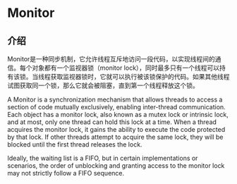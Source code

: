 # Monitor

## 介绍

Monitor是一种同步机制，它允许线程互斥地访问一段代码，以实现线程间的通信。每个对象都有一个监视器锁（monitor lock），同时最多只有一个线程可以持有该锁。当线程获取监视器锁时，它就可以执行被该锁保护的代码。如果其他线程试图获取同一个锁，那么它就会被阻塞，直到第一个线程释放这个锁。

A Monitor is a synchronization mechanism that allows threads to access a section of code mutually exclusively, enabling inter-thread communication. Each object has a monitor lock, also known as a mutex lock or intrinsic lock, and at most, only one thread can hold this lock at a time. When a thread acquires the monitor lock, it gains the ability to execute the code protected by that lock. If other threads attempt to acquire the same lock, they will be blocked until the first thread releases the lock.

Ideally, the waiting list is a FIFO, but in certain implementations or scenarios, the order of unblocking and granting access to the monitor lock may not strictly follow a FIFO sequence. 